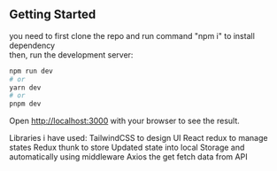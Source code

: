 ## Getting Started
you need to first clone the repo and run command "npm i" to install dependency  
then, run the development server:

```bash
npm run dev
# or
yarn dev
# or
pnpm dev
```

Open [http://localhost:3000](http://localhost:3000) with your browser to see the result.

Libraries i have used:
 TailwindCSS to design UI
 React redux to manage states
 Redux thunk to store Updated state into local Storage and automatically using middleware
 Axios the get fetch data from API

